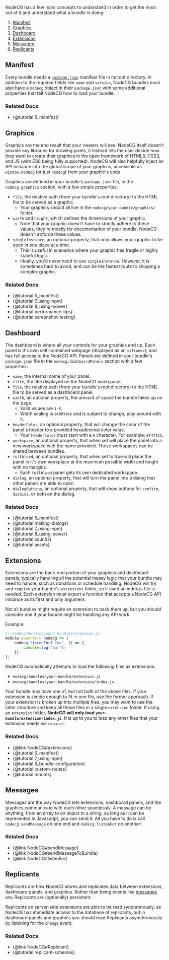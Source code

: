 NodeCG has a few main concepts to understand in order to get the most out of it and understand what a bundle is doing:

1. [Manifest](#manifest)
2. [Graphics](#graphics)
3. [Dashboard](#dashboard)
4. [Extensions](#extensions)
5. [Messages](#messages)
6. [Replicants](#replicants)

## Manifest
Every bundle needs a [`package.json`](https://docs.npmjs.com/files/package.json) manifest file in its root directory. In addition to the required fields like `name` and `version`, NodeCG bundles must also have a `nodecg` object in their `package.json` with some additional properties that tell NodeCG how to load your bundle.

### Related Docs
- {@tutorial 5_manifest}

## Graphics
Graphics are the end result that your viewers will see. NodeCG itself doesn't provide any libraries for drawing pixels, it instead lets the user decide how they want to create their graphics in the open framework of HTML5, CSS3, and JS (with ES6 being fully supported). NodeCG will also helpfully inject an API instance into the global scope of your graphics, accessible as `window.nodecg` (or just `nodecg`) from your graphic's code.

Graphics are defined in your bundle's `package.json` file, in the `nodecg.graphics` section, with a few simple properties:
  - `file`, the relative path (from your bundle's root directory) to the HTML file to be served as a graphic.
    - Your graphics should all live in the `nodecg/your-bundle/graphics/` folder.
  - `width` and `height`, which defines the dimensions of your graphic.
    - Note that your graphic doesn't have to strictly adhere to these values, they're mostly for documentation of your bundle. NodeCG doesn't enforce these values.
  - `singleInstance`, an optional property, that only allows your graphic to be open in one place at a time.
    - This is useful in scenarios where your graphic has fragile or highly stateful logic.
    - Ideally, you'd never need to use `singleInstance`. However, it is sometimes hard to avoid, and can be the fastest route to shipping a complex graphic.
    
### Related Docs
- {@tutorial 5_manifest}
- {@tutorial 7_using-npm}
- {@tutorial 8_using-bower}
- {@tutorial performance-tips}
- {@tutorial screenshot-testing}

## Dashboard
The dashboard is where all your controls for your graphics end up. Each panel is it's own self-contained webpage (displayed as an `<iframe>`), and has full access to the NodeCG API. Panels are defined in your bundle's `package.json` file in the `nodecg.dashboardPanels` section with a few properties:
  - `name`, the internal name of your panel.
  - `title`, the title displayed on the NodeCG workspace.
  - `file`, the relative path (from your bundle's root directory) to the HTML file to be served as a dashboard panel.
  - `width`, an optional property, the amount of space the bundle takes up on the page.
    - Valid values are `1-8`.
    - Width scaling is arbitrary and is subject to change, play around with it.
  - `headerColor`, an optional property, that will change the color of the panel's header to a provided hexadecimal color value.
    - Your `headerColor` must start with a `#` character. For example: `#f47425`.
  - `workspace`, an optional property, that when set will place the panel into a new workspace with the name provided. These workspaces can be shared between bundles.
  - `fullbleed`, an optional property, that when set to true will place the panel in it's own workplace at the maximum possible width and height with no margins.
    - Each `fullbleed` panel gets its own dedicated workspace.
  - `dialog`, an optional property, that will turn the panel into a dialog that other panels are able to open.
  - `dialogButtons`, an optional property, that will show buttons for `confirm`, `dismiss`, or both on the dialog.
  
### Related Docs
- {@tutorial 5_manifest}
- {@tutorial making-dialogs}
- {@tutorial 7_using-npm}
- {@tutorial 8_using-bower}
- {@tutorial sounds}
- {@tutorial assets}

## Extensions
Extensions are the back-end portion of your graphics and dashboard panels, typically handling all the potential messy logic that your bundle may need to handle, such as donations or schedule handling. NodeCG will try and `require` your bundle's `extensions` folder, so if used an index.js file is needed. Each extension must export a function that accepts a NodeCG API instance as its first and only argument.

Not all bundles might require an extension to back them up, but you should consider one if your bundle might be handling any API work.

Example:
```js
// nodecg/bundles/your-bundle/extension.js
module.exports = nodecg => {
    nodecg.listenFor('foo', () => {
        console.log('bar');
    });
};
```

NodeCG automatically attempts to load the following files as extensions:	
	
- `nodecg/bundles/your-bundle/extension.js`
- `nodecg/bundles/your-bundle/extension/index.js`
	
Your bundle may have one of, but not both of the above files. If your extension is simple enough to fit in one file,
use the former approach. If your extension is broken up into multiple files, you may want to use the latter structure
and keep all those files in a single `extension` folder. If using an `extension` folder, **NodeCG will only load `your-bundle/extension/index.js`**. It is up to you to load any other files that your extension needs via `require`.

### Related Docs
- {@link NodeCG#extensions}
- {@tutorial 5_manifest}
- {@tutorial 7_using-npm}
- {@tutorial 9_bundle-configuration}
- {@tutorial custom-routes}
- {@tutorial mounts}

## Messages
Messages are the way NodeCG lets extensions, dashboard panels, and the graphics communicate with each other seamlessly. A message can be anything, from an array to an object to a string, as long as it can be represented in Javascript, you can send it. All you have to do is call `nodecg.sendMessage` on one end and `nodecg.listenFor` on another!

### Related Docs
- {@link NodeCG#sendMessage}
- {@link NodeCG#sendMessageToBundle}
- {@link NodeCG#listenFor}

## Replicants
Replicants are how NodeCG stores and replicates data between extensions, dashboard panels, and graphics. Rather than being events like [messages](#messages) are, Replicants are (optionally) persistent.

Replicants on server-side extensions are able to be read synchronously, as NodeCG has immediate access to the database of replicants, but in dashboard panels and graphics you should read Replicants asynchronously by listening for the `change` event.

### Related Docs
- {@link NodeCG#Replicant}
- {@tutorial replicant-schemas}
